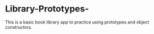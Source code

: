# Library-Prototypes-
This is a basic book library app to practice using prototypes and object constructors.

